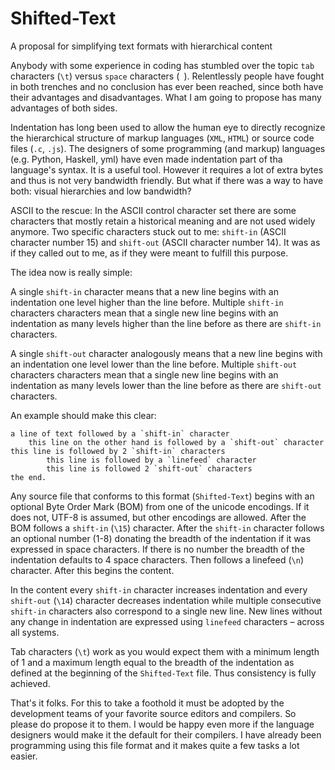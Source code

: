 Shifted-Text
=======================
A proposal for simplifying text formats with hierarchical content

Anybody with some experience in coding has stumbled over the topic `tab` characters (`\t`) versus `space` characters (` `). Relentlessly people have fought in both trenches and no conclusion has ever been reached, since both have their advantages and disadvantages. What I am going to propose has many advantages of both sides.

Indentation has long been used to allow the human eye to directly recognize the hierarchical structure of markup languages (`XML`, `HTML`) or source code files (`.c`, `.js`). The designers of some programming (and markup) languages (e.g. Python, Haskell, yml) have even made indentation part of tha language's syntax. It is a useful tool. However it requires a lot of extra bytes and thus is not very bandwidth friendly. But what if there was a way to have both: visual hierarchies and low bandwidth?

ASCII to the rescue: In the ASCII control character set there are some characters that mostly retain a historical meaning and are not used widely anymore. Two specific characters stuck out to me: `shift-in` (ASCII character number 15) and `shift-out` (ASCII character number 14). It was as if they called out to me, as if they were meant to fulfill this purpose.

The idea now is really simple: 

A single `shift-in` character means that a new line begins with an indentation one level higher than the line before. Multiple `shift-in` characters characters mean that a single new line begins with an indentation as many levels higher than the line before as there are `shift-in` characters.

A single `shift-out` character analogously means that a new line begins with an indentation one level lower than the line before. Multiple `shift-out` characters characters mean that a single new line begins with an indentation as many levels lower than the line before as there are `shift-out` characters.

An example should make this clear:

```
a line of text followed by a `shift-in` character
	this line on the other hand is followed by a `shift-out` character
this line is followed by 2 `shift-in` characters
		this line is followed by a `linefeed` character
		this line is followed 2 `shift-out` characters
the end.
````

Any source file that conforms to this format (`Shifted-Text`) begins with an optional Byte Order Mark (BOM) from one of the unicode encodings. If it does not, UTF-8 is assumed, but other encodings are allowed. After the BOM follows a `shift-in` (`\15`) character. After the `shift-in` character follows an optional number (1-8) donating the breadth of the indentation if it was expressed in space characters. If there is no number the breadth of the indentation defaults to 4 space characters. Then follows a linefeed (`\n`) character. After this begins the content. 

In the content every `shift-in` character increases indentation and every `shift-out` (`\14`) character decreases indentation while multiple consecutive `shift-in` characters also correspond to a single new line. New lines without any change in indentation are expressed using `linefeed` characters – across all systems.

Tab characters (`\t`) work as you would expect them with a minimum length of 1 and a maximum length equal to the breadth of the indentation as defined at the beginning of the `Shifted-Text` file. Thus consistency is fully achieved.

That's it folks. For this to take a foothold it must be adopted by the development teams of your favorite source editors and compilers. So please do propose it to them. I would be happy even more if the language designers would make it the default for their compilers. I have already been programming using this file format and it makes quite a few tasks a lot easier.
